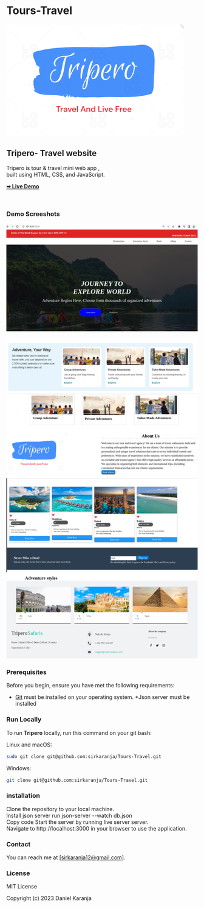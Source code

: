 # Tours-Travel
  
  <img src="./images/tripero.png" />

  <h2>Tripero- Travel website</h2>

Tripero is tour & travel mini web app , <br /> built using HTML, CSS, and JavaScript.

  <a href="https://sirkaranja.github.io/Tours-Travel/"><strong>➥ Live Demo</strong></a>

</div>

<br />

### Demo Screeshots

![Tripero Desktop Demo](images/1.png "Desktop Demo")

![Tripero Desktop Demo](images/2.png "Desktop Demo")
![Tripero about Demo](images/3.png "about demo")
![Tripero about Demo](images/4.png "about demo")
![Tripero about Demo](images/5.png "about demo")

### Prerequisites

Before you begin, ensure you have met the following requirements:

* [Git](https://git-scm.com/downloads "Download Git") must be installed on your operating system.
*Json server must be installed

### Run Locally

To run **Tripero** locally, run this command on your git bash:

Linux and macOS:

```bash
sudo git clone git@github.com:sirkaranja/Tours-Travel.git
```

Windows:

```bash
git clone git@github.com:sirkaranja/Tours-Travel.git

```
### installation
Clone the repository to your local machine. <br>
Install json server run json-server --watch db.json<br> 
Copy code Start the server by running live server server.<br>
 Navigate to http://localhost:3000 in your browser to use the application.<br>

### Contact

You can reach me at [sirkaranja12@gmail.com].

### License

 MIT License

Copyright (c) 2023
 Daniel Karanja
